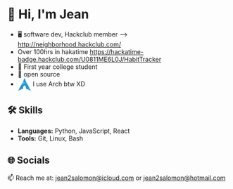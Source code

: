 # 👋 Hi, I'm Jean

 - 🖥 software dev, Hackclub member --> http://neighborhood.hackclub.com/
 - Over 100hrs in hakatime https://hackatime-badge.hackclub.com/U0811ME6L0J/HabitTracker
 - 💼 First year college student
 - 💜 open source
 - [<img src="https://raw.githubusercontent.com/Jean1000levrai/Jean1000levrai/main/assets/arch.svg" height="30em" align="center" alt="Arch Linux Logo" title="Arch Linux Logo"/>](https://archlinux.org/)
I use Arch btw XD

## 🛠️ Skills

- **Languages:** Python, JavaScript, React 
- **Tools:** Git, Linux, Bash

## 🌐 Socials

📫 Reach me at: [jean2salomon@icloud.com](mailto:jean2salomon@icloud.com) or [jean2salomon@hotmail.com](mailto:jean2salomon@hotmail.com)
